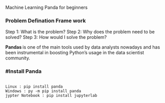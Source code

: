 Machine Learning Panda for beginners 

### Problem Defination Frame work
<p> 
Step 1: What is the problem?
Step 2: Why does the problem need to be solved?
Step 3: How would I solve the problem? </p>

<b> Pandas </b> is one of the main tools used by data analysts nowadays and has been instrumental in boosting Python’s usage in the data scientist community.

<h3> #Install Panda</h3>
<div class="snippet-clipboard-content position-relative" data-snippet-clipboard-copy-content="Panda"><pre><code>
Linux : pip install panda
Windows : py -m pip install panda
jypter Notebook : pip install jupyterlab  
</code></pre></div>

